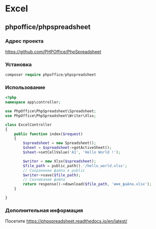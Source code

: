 # Excel

## phpoffice/phpspreadsheet

### Адрес проекта

https://github.com/PHPOffice/PhpSpreadsheet
  
### Установка
 
  ```php
  composer require phpoffice/phpspreadsheet
  ```
  
### Использование

```php
<?php
namespace app\controller;

use PhpOffice\PhpSpreadsheet\Spreadsheet;
use PhpOffice\PhpSpreadsheet\Writer\Xlsx;

class ExcelController
{
    public function index($request)
    {
        $spreadsheet = new Spreadsheet();
        $sheet = $spreadsheet->getActiveSheet();
        $sheet->setCellValue('A1', 'Hello World !');

        $writer = new Xlsx($spreadsheet);
        $file_path = public_path().'/hello_world.xlsx';
        // Сохранение файла в public
        $writer->save($file_path);
        // Скачивание файла
        return response()->download($file_path, 'имя_файла.xlsx');
    }

}
```
  
### Дополнительная информация

Посетите https://phpspreadsheet.readthedocs.io/en/latest/
